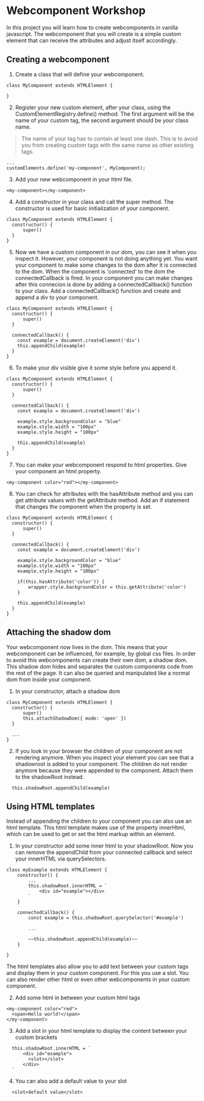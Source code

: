 # Webcomponent Workshop

In this project you will learn how to create webcomponents in vanilla javascript. The webcomponent that you will create is a simple custom element that can receive the attributes and adjust itself accordingly.

## Creating a webcomponent

1. Create a class that will define your webcomponent.

```
class MyComponent extends HTMLElement {

}
```

2. Register your new custom element, after your class, using the CustomElementRegistry.define() method. The first argument will be the name of your custom tag, the second argument should be your class name.

> The name of your tag has to contain at least one dash. This is to avoid you from creating custom tags with the same name as other existing tags.

```
...
customElements.define('my-component', MyComponent);
```

3. Add your new webcomponent in your html file.

```
<my-component></my-component>
```

4. Add a constructor in your class and call the super method. The constructor is used for basic initialization of your component.

```
class MyComponent extends HTMLElement {
  constructor() {
      super()
  }
}
```

5. Now we have a custom component in our dom, you can see it when you inspect it. However, your component is not doing anything yet. You want your component to make some changes to the dom after it is connected to the dom. When the component is 'connected' to the dom the connectedCallback is fired. In your component you can make changes after this connecion is done by adding a connectedCallback() function to your class. Add a connectedCallback() function and create and append a div to your component.

```
class MyComponent extends HTMLElement {
  constructor() {
      super()
  }

  connectedCallback() {
    const example = document.createElement('div')
    this.appendChild(example)
  }
}
```

6. To make your div visible give it some style before you append it.

```
class MyComponent extends HTMLElement {
  constructor() {
      super()
  }

  connectedCallback() {
    const example = document.createElement('div')

    example.style.backgroundColor = "blue"
    example.style.width = "100px"
    example.style.height = "100px"

    this.appendChild(example)
  }
}
```

7. You can make your webcomponent respond to html properties. Give your component an html property.

```
<my-component color="red"></my-component>
```

8. You can check for attributes with the hasAttribute method and you can get attribute values with the getAttribute method. Add an if statement that changes the component when the property is set.

```
class MyComponent extends HTMLElement {
  constructor() {
      super()
  }

  connectedCallback() {
    const example = document.createElement('div')

    example.style.backgroundColor = "blue"
    example.style.width = "100px"
    example.style.height = "100px"

    if(this.hasAttribute('color')) {
        wrapper.style.backgroundColor = this.getAttribute('color')
    }

    this.appendChild(example)
  }
}
```

## Attaching the shadow dom

Your webcomponent now lives in the dom. This means that your webcomponent can be influenced, for example, by global css files. In order to avoid this webcomponents can create their own dom, a shadow dom. This shadow dom hides and separates the custom components code from the rest of the page. It can also be queried and manipulated like a normal dom from inside your component.

1. In your constructor, attach a shadow dom

```
class MyComponent extends HTMLElement {
  constructor() {
      super()
      this.attachShadowDom({ mode: 'open' })
  }

  ...
}
```

2. If you look in your browser the children of your component are not rendering anymore. When you inspect your element you can see that a shadowroot is added to your component. The children do not render anymore because they were appended to the component. Attach them to the shadowRoot instead.

```
  this.shadowRoot.appendChild(example)
```

## Using HTML templates

Instead of appending the children to your component you can also use an html template. This html template makes use of the property innerHtml, which can be used to get or set the html markup within an element.

1. In your constructor add some inner html to your shadowRoot. Now you can remove the appendChild from your connected callback and select your innerHTML via querySelectors.

```
class myExample extends HTMLElement {
    constructor() {
        ...
        this.shadowRoot.innerHTML = `
            <div id="example"></div>
        `
    }

    connectedCallback() {
        const example = this.shadowRoot.querySelector('#example')

        ...

        ~~this.shadowRoot.appendChild(example)~~
    }

}
```

The html templates also allow you to add text between your custom tags and display them in your custom component. For this you use a slot. You can also render other html or even other webcomponents in your custom component.

2. Add some html in between your custom html tags

```
<my-component color="red">
  <span>Hello world!</span>
</my-component>
```

3. Add a slot in your html template to display the content between your custom brackets

```
  this.shadowRoot.innerHTML = `
      <div id="example">
        <slot></slot>
      </div>
  `
```

4. You can also add a default value to your slot

```
  <slot>default value</slot>
```
